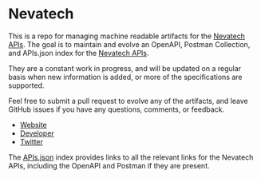 # NevatechThis is a repo for managing machine readable artifacts for the [Nevatech APIs](http://www.nevatech.com/). The goal is to maintain and evolve an OpenAPI, Postman Collection, and APIs.json index for the [Nevatech APIs](http://www.nevatech.com/).They are a constant work in progress, and will be updated on a regular basis when new information is added, or more of the specifications are supported.Feel free to submit a pull request to evolve any of the artifacts, and leave GitHub issues if you have any questions, comments, or feedback.- [Website](http://www.nevatech.com/)- [Developer](http://www.nevatech.com/)- [Twitter](https://twitter.com/nevatechinc)The [APIs.json](https://github.com/api-evangelist/nevatech/blob/master/apis.json) index provides links to all the relevant links for the Nevatech APIs, including the OpenAPI and Postman if they are present.